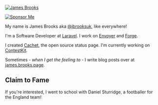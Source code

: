 [![James Brooks](https://github.com/jbrooksuk/jbrooksuk/raw/master/header.gif)](https://github.com/sponsors/jbrooksuk)

[![Sponsor Me](https://img.shields.io/static/v1?label=Sponsor%20jbrooksuk&message=%E2%9D%A4&logo=GitHub)](https://github.com/sponsors/jbrooksuk)

My name is James Brooks aka [@jbrooksuk](https://twitter.com/jbrooksuk), like everywhere!

I'm a Software Developer at [Laravel](https://laravel.com). I work on [Envoyer](https://envoyer.io) and [Forge](https://forge.laravel.com).

I created [Cachet](https://github.com/CachetHQ/Cachet), the open source status page. I'm currently working on [ContestKit](https://contestkit.com).

Sometimes - _when I get the feeling to_ - I write blog posts over at [james.brooks.page](https://james.brooks.page).

## Claim to Fame

If you're interested, I went to school with Daniel Sturridge, a footballer for the England team!
